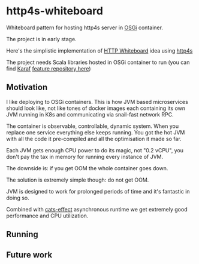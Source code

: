 # http4s-whiteboard
Whiteboard pattern for hosting http4s server in [OSGi](https://docs.osgi.org/specification/) container.

The project is in early stage. 

Here's the simplistic implementation of [HTTP Whiteboard](https://docs.osgi.org/specification/osgi.cmpn/8.0.0/service.http.whiteboard.html) idea using [http4s](https://http4s.org)

The project needs Scala libraries hosted in OSGi container to run (you can find [Karaf](https://karaf.apache.org)  [feature repository here](https://raw.githubusercontent.com/p-pavel/osgi-experiments/main/features.xml))

## Motivation

I like deploying to OSGi containers. This is how JVM based microservices should look like, not like tones of docker images each containing its own JVM running in K8s and communicating via snail-fast network RPC.

The container is observable, controllable, dynamic system. When you replace one service everything else keeps running. You got the hot JVM with all the code it pre-compiled and all the optimisation it made so far.

Each JVM gets enough CPU power to do its magic, not "0.2 vCPU", you don't pay the tax in memory for running every instance of JVM.

The downside is: if you get OOM the whole container goes down. 

The solution is extremely simple though: do not get OOM.

JVM is designed to work for prolonged periods of time and it's fantastic in doing so.

Combined with [cats-effect](https://typelevel.org/cats-effect/) asynchronous runtime we get extremely good performance and CPU utilization.

## Running

## Future work




